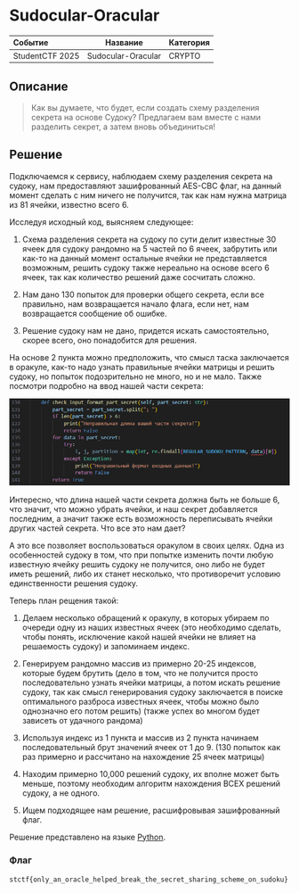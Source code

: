 # Sudocular-Oracular

| Событие         | Название     | Категория |
| :-------------- | ------------ | --------- |
| StudentCTF 2025 | Sudocular-Oracular | CRYPTO       |

## Описание

>Как вы думаете, что будет, если создать схему разделения секрета на основе Судоку? Предлагаем вам вместе с нами разделить секрет, а затем вновь объединиться!

## Решение

Подключаемся к сервису, наблюдаем схему разделения секрета на судоку, нам предоставляют зашифрованный AES-CBC флаг, на данный момент сделать с ним ничего не получится, так как нам нужна матрица из 81 ячейки, известно всего 6.

Исследуя исходный код, выясняем следующее:

1. Схема разделения секрета на судоку по сути делит известные 30 ячеек для судоку рандомно на 5 частей по 6 ячеек, забрутить или как-то на данный момент остальные ячейки не представляется возможным, решить судоку также нереально на основе всего 6 ячеек, так как количество решений даже сосчитать сложно.

2. Нам дано 130 попыток для проверки общего секрета, если все правильно, нам возвращается начало флага, если нет, нам возвращается сообщение об ошибке.

3. Решение судоку нам не дано, придется искать самостоятельно, скорее всего, оно понадобится для решения.

На основе 2 пункта можно предположить, что смысл таска заключается в оракуле, как-то надо узнать правильные ячейки матрицы и решить судоку, но попыток подозрительно не много, но и не мало. Также посмотри подробно на ввод нашей части секрета:

![](img/your_part_input.PNG)

Интересно, что длина нашей части секрета должна быть не больше 6, что значит, что можно убрать ячейки, и наш секрет добавляется последним, а значит также есть возможность переписывать ячейки других частей секрета. Что все это нам дает?

А это все позволяет воспользоваться оракулом в своих целях. Одна из особенностей судоку в том, что при попытке изменить почти любую известную ячейку решить судоку не получится, оно либо не будет иметь решений, либо их станет несколько, что противоречит уcловию единственности решения судоку.

Теперь план рещения такой:

1. Делаем несколько обращений к оракулу, в которых убираем по очереди одну из наших известных ячеек (это необходимо сделать, чтобы понять, исключение какой нашей ячейки не влияет на решаемость судоку) и запоминаем индекс.

2. Генерируем рандомно массив из примерно 20-25 индексов, которые будем брутить (дело в том, что не получится просто последовательно узнать ячейки матрицы, а потом искать решение судоку, так как смысл генерирования судоку заключается в поиске оптимального разброса известных ячеек, чтобы можно было однозначно его потом решить) (также успех во многом будет зависеть от удачного рандома)

3. Используя индекс из 1 пункта и массив из 2 пункта начинаем последовательный брут значений ячеек от 1 до 9. (130 попыток как раз примерно и рассчитано на нахождение 25 ячеек матрицы)

4. Находим примерно 10,000 решений судоку, их вполне может быть меньше, поэтому необходим алгоритм нахождения ВСЕХ решений судоку, а не одного. 

5. Ищем подходящее нам решение, расшифровывая зашифрованный флаг.

Решение представлено на языке [Python](sploit.py).

### Флаг

```
stctf{only_an_oracle_helped_break_the_secret_sharing_scheme_on_sudoku}
```
